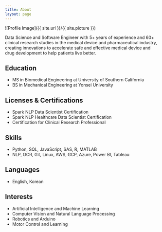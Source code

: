 ```yaml
---
title: About
layout: page
---
```

<!-- Global site tag (gtag.js) - Google Analytics -->
<script async src="https://www.googletagmanager.com/gtag/js?id=UA-130101375-1"></script>
<script>
  window.dataLayer = window.dataLayer || [];
  function gtag(){dataLayer.push(arguments);}
  gtag('js', new Date());

  gtag('config', 'UA-130101375-1');
</script>

![Profile Image]({{ site.url }}/{{ site.picture }})

<p>Data Science and Software Engineer with 5+ years of experience and 60+ clinical research studies in the medical device and pharmaceutical industry, creating innovations to accelerate safe and effective medical device and drug development to help patients live better.</p>

<h2>Education</h2>
<ul>
	<li>MS in Biomedical Engineering at University of Southern California</li>
	<li>BS in Mechanical Engineering at Yonsei University</li>
</ul>

<h2>Licenses & Certifications</h2>
<ul>
	<li>Spark NLP Data Scientist Certification</li>
	<li>Spark NLP Healthcare Data Scientist Certification</li>
	<li>Certification for Clinical Research Professional</li>
</ul>

<h2>Skills</h2>
<ul>
	<li>Python, SQL, JavaScript, SAS, R, MATLAB</li>
	<li>NLP, OCR, Git, Linux, AWS, GCP, Azure, Power BI, Tableau</li>
</ul>

<h2>Languages</h2>
<ul>
	<li>English, Korean</li>
</ul>

<h2>Interests</h2>
<ul>
	<li>Artificial Intelligence and Machine Learning</li>
	<li>Computer Vision and Natural Language Processing</li>
	<li>Robotics and Arduino</li>
	<li>Motor Control and Learning</li>
</ul>
